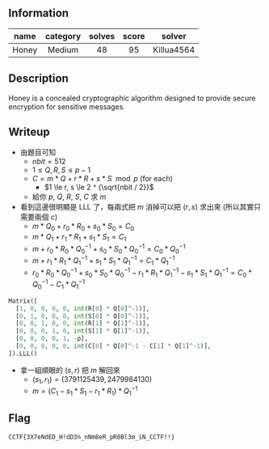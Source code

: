 ## Information
| name  | category | solves | score |   solver   |
|:-----:|:--------:|:------:|:-----:|:----------:|
| Honey |  Medium  |   48   |  95   | Killua4564 |

## Description
Honey is a concealed cryptographic algorithm designed to provide secure encryption for sensitive messages.

## Writeup
* 由題目可知
  * $nbit = 512$
  * $1 \le Q, R, S \le p - 1$
  * $C = m * Q + r * R + s * S \mod{p}$ (for each)
    * $1 \le r, s \le 2 ^ {\sqrt{nbit / 2}}$
  * 給你 $p$, $Q$, $R$, $S$, $C$ 求 $m$
* 看到這邊很明顯是 LLL 了，每兩式把 $m$ 消掉可以把 $(r, s)$ 求出來 (所以其實只需要兩個 $c$)
  * $m * Q_{0} + r_{0} * R_{0} + s_{0} * S_{0} = C_{0}$
  * $m * Q_{1} + r_{1} * R_{1} + s_{1} * S_{1} = C_{1}$
  * $m + r_{0} * R_{0} * Q_{0} ^ {-1} + s_{0} * S_{0} * Q_{0} ^ {-1} = C_{0} * Q_{0} ^ {-1}$
  * $m + r_{1} * R_{1} * Q_{1} ^ {-1} + s_{1} * S_{1} * Q_{1} ^ {-1} = C_{1} * Q_{1} ^ {-1}$
  * $r_{0} * R_{0} * Q_{0} ^ {-1} + s_{0} * S_{0} * Q_{0} ^ {-1} - r_{1} * R_{1} * Q_{1} ^ {-1} - s_{1} * S_{1} * Q_{1} ^ {-1} = C_{0} * Q_{0} ^ {-1} - C_{1} * Q_{1} ^ {-1}$
```python
Matrix([
  [1, 0, 0, 0, 0, int(R[0] * Q[0]^-1)],
  [0, 1, 0, 0, 0, int(S[0] * Q[0]^-1)],
  [0, 0, 1, 0, 0, int(R[1] * Q[1]^-1)],
  [0, 0, 0, 1, 0, int(S[1] * Q[1]^-1)],
  [0, 0, 0, 0, 1, -p],
  [0, 0, 0, 0, 0, int(C[0] * Q[0]^-1 - C[1] * Q[1]^-1)],
]).LLL()
```
* 拿一組順眼的 $(s, r)$ 把 $m$ 解回來
  * $(s_{1}, r_{1}) = (3791125439, 2479984130)$
  * $m = (C_{1} - s_{1} * S_{1} - r_{1} * R_{1}) * Q_{1} ^ {-1}$

## Flag
`CCTF{3X7eNdED_H!dD3n_nNm8eR_pR0Bl3m_iN_CCTF!!}`
